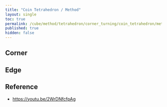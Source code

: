 ```yaml
---
title: "Coin Tetrahedron / Method"
layout: single
toc: true
permalink: /cube/method/tetrahedron/corner_turning/coin_tetrahedron/method
published: true
hidden: false
---
```


<head>
  <base target="_blank">
</head>



## Corner



## Edge



## Reference

- <https://youtu.be/2WrDNfcfpAg>

